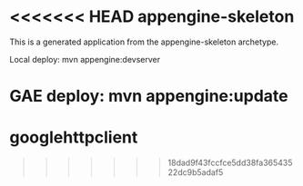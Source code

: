 <<<<<<< HEAD
appengine-skeleton
=============================

This is a generated application from the appengine-skeleton archetype.


Local deploy:
mvn appengine:devserver

GAE deploy:
mvn appengine:update
=======
googlehttpclient
================
>>>>>>> 18dad9f43fccfce5dd38fa36543522dc9b5adaf5
